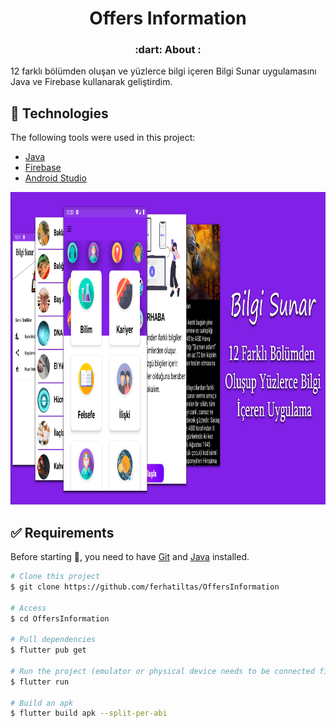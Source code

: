 <h1 align="center">Offers Information </h1>

<h3 align="center">
   :dart: About : 
 
</h3>
 12 farklı bölümden oluşan ve yüzlerce bilgi içeren Bilgi Sunar uygulamasını Java ve Firebase kullanarak geliştirdim.


## :rocket: Technologies ##

The following tools were used in this project:

- [Java](https://www.java.com/tr/)
- [Firebase](https://firebase.google.com/)
- [Android Studio](https://developer.android.com/studio?gclid=Cj0KCQiAyJOBBhDCARIsAJG2h5eL8TqlTcYWCGcBIPw1fvDCI8-HFaYlvzdfH8GUd_-j9kX9SbFTTJkaAo3MEALw_wcB&gclsrc=aw.ds)


<p align="center">
  <img width="1024" height="500" src="https://github.com/ferhatiltas/OffersInformation/blob/master/demo.png">
</p>


## :white_check_mark: Requirements ##

Before starting :checkered_flag:, you need to have [Git](https://git-scm.com) and [Java](https://www.java.com/tr/) installed.

```bash
# Clone this project
$ git clone https://github.com/ferhatiltas/OffersInformation

# Access
$ cd OffersInformation

# Pull dependencies
$ flutter pub get

# Run the project (emulator or physical device needs to be connected first)
$ flutter run

# Build an apk
$ flutter build apk --split-per-abi
```
